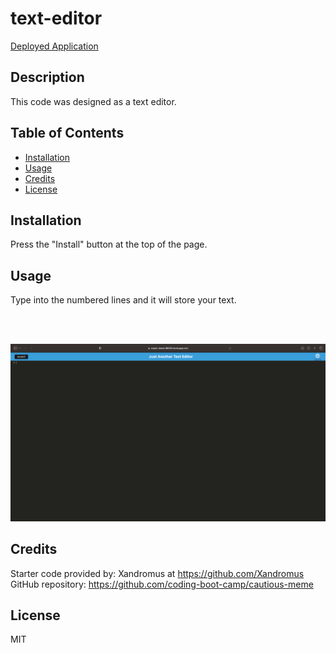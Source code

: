 # text-editor

[Deployed Application](https://cryptic-island-96335.herokuapp.com)

## Description

This code was designed as a text editor.

## Table of Contents

- [Installation](#installation)
- [Usage](#usage)
- [Credits](#credits)
- [License](#license)

## Installation

Press the "Install" button at the top of the page.

## Usage
Type into the numbered lines and it will store your text.

<br/> 
<br/>

![alt text](assets/editor.png)

## Credits

Starter code provided by: 
Xandromus at https://github.com/Xandromus 
GitHub repository: https://github.com/coding-boot-camp/cautious-meme

## License

MIT